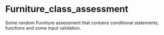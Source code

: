 # Furniture_class_assessment
Some random Furniture assessment that contains conditional statements, functions and some input validation.
